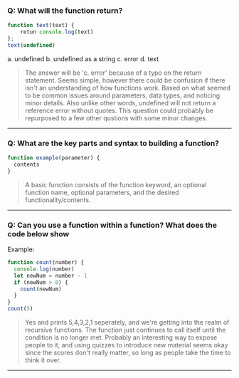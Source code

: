 ### **Q:** What will the function return?

```js
function text(text) {
    retun console.log(text)
};
text(undefined)
```
a. undefined
b. undefined as a string
c. error
d. text

> The answer will be 'c. error' because of a typo on the return statement. Seems simple, however there could be confusion if there isn't an understanding of how functions work.  Based on what seemed to be common issues around parameters, data types, and noticing minor details.  Also unlike other words, undefined will not return a reference error without quotes.
This question could probably be repurposed to a few other qustions with some minor changes.

---

### **Q:** What are the key parts and syntax to building a function?
```js
function example(parameter) {
  contents
}
```
> A basic function consists of the function keyword, an optional function name, optional parameters, and the desired functionality/contents.  


---

### **Q:** Can you use a function within a function? What does the code below show
Example:
```js
function count(number) {
  console.log(number)
  let newNum = number - 1
  if (newNum > 0) {
    count(newNum)
  }
}
count(5)
```

> Yes and prints 5,4,3,2,1 seperately, and we're getting into the realm of recursive functions.  The function just continues to call itself until the condition is no longer met. Probably an interesting way to expose people to it, and using quizzes to introduce new material seems okay since the scores don't really matter, so long as people take the time to think it over.

---
